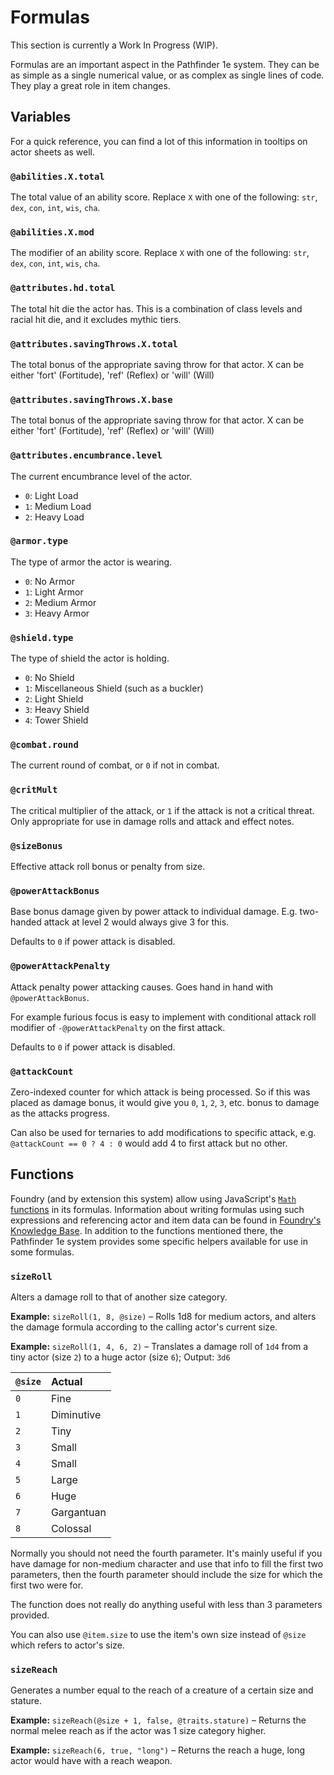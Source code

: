 # Formulas

This section is currently a Work In Progress (WIP).

Formulas are an important aspect in the Pathfinder 1e system. They can be as simple as a single numerical value, or as complex as single lines of code. They play a great role in item changes.

## Variables

For a quick reference, you can find a lot of this information in tooltips on actor sheets as well.

### `@abilities.X.total`

The total value of an ability score. Replace `X` with one of the following: `str`, `dex`, `con`, `int`, `wis`, `cha`.

### `@abilities.X.mod`

The modifier of an ability score. Replace `X` with one of the following: `str`, `dex`, `con`, `int`, `wis`, `cha`.

### `@attributes.hd.total`

The total hit die the actor has. This is a combination of class levels and racial hit die, and it excludes mythic tiers.

### `@attributes.savingThrows.X.total`

The total bonus of the appropriate saving throw for that actor. X can be either 'fort' (Fortitude), 'ref' (Reflex) or 'will' (Will)

### `@attributes.savingThrows.X.base`

The total bonus of the appropriate saving throw for that actor. X can be either 'fort' (Fortitude), 'ref' (Reflex) or 'will' (Will)

### `@attributes.encumbrance.level`

The current encumbrance level of the actor.

- `0`: Light Load
- `1`: Medium Load
- `2`: Heavy Load

### `@armor.type`

The type of armor the actor is wearing.

- `0`: No Armor
- `1`: Light Armor
- `2`: Medium Armor
- `3`: Heavy Armor

### `@shield.type`

The type of shield the actor is holding.

- `0`: No Shield
- `1`: Miscellaneous Shield (such as a buckler)
- `2`: Light Shield
- `3`: Heavy Shield
- `4`: Tower Shield

### `@combat.round`

The current round of combat, or `0` if not in combat.

### `@critMult`

The critical multiplier of the attack, or `1` if the attack is not a critical threat.
Only appropriate for use in damage rolls and attack and effect notes.

### `@sizeBonus`

Effective attack roll bonus or penalty from size.

### `@powerAttackBonus`

Base bonus damage given by power attack to individual damage. E.g. two-handed attack at level 2 would always give 3 for this.

Defaults to `0` if power attack is disabled.

### `@powerAttackPenalty`

Attack penalty power attacking causes. Goes hand in hand with `@powerAttackBonus`.

For example furious focus is easy to implement with conditional attack roll modifier of `-@powerAttackPenalty` on the first attack.

Defaults to `0` if power attack is disabled.

### `@attackCount`

Zero-indexed counter for which attack is being processed. So if this was placed as damage bonus, it would give you `0`, `1`, `2`, `3`, etc. bonus to damage as the attacks progress.

Can also be used for ternaries to add modifications to specific attack, e.g. `@attackCount == 0 ? 4 : 0` would add 4 to first attack but no other.

## Functions

Foundry (and by extension this system) allow using JavaScript's [`Math` functions](https://developer.mozilla.org/en-US/docs/Web/JavaScript/Reference/Global_Objects/Math) in its formulas.
Information about writing formulas using such expressions and referencing actor and item data can be found in [Foundry's Knowledge Base](https://foundryvtt.com/article/dice-advanced/).
In addition to the functions mentioned there, the Pathfinder 1e system provides some specific helpers available for use in some formulas.

### `sizeRoll`

Alters a damage roll to that of another size category.

**Example:** `sizeRoll(1, 8, @size)` – Rolls 1d8 for medium actors, and alters the damage formula according to the calling actor's current size.

**Example:** `sizeRoll(1, 4, 6, 2)` – Translates a damage roll of `1d4` from a tiny actor (size `2`) to a huge actor (size `6`); Output: `3d6`

| `@size` | Actual     |
| :------ | :--------- |
| `0`     | Fine       |
| `1`     | Diminutive |
| `2`     | Tiny       |
| `3`     | Small      |
| `4`     | Small      |
| `5`     | Large      |
| `6`     | Huge       |
| `7`     | Gargantuan |
| `8`     | Colossal   |

Normally you should not need the fourth parameter. It's mainly useful if you have damage for non-medium character and use that info to fill the first two parameters, then the fourth parameter should include the size for which the first two were for.

The function does not really do anything useful with less than 3 parameters provided.

You can also use `@item.size` to use the item's own size instead of `@size` which refers to actor's size.

### `sizeReach`

Generates a number equal to the reach of a creature of a certain size and stature.

**Example:** `sizeReach(@size + 1, false, @traits.stature)` – Returns the normal melee reach as if the actor was 1 size category higher.

**Example:** `sizeReach(6, true, "long")` – Returns the reach a huge, long actor would have with a reach weapon.
